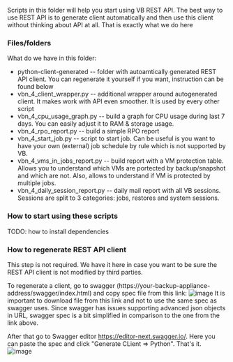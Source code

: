 Scripts in this folder will help you start using VB REST API. The best way to use REST API is to generate client automatically and then use this client without thinking about API at all. That is exactly what we do here

### Files/folders
What do we have in this folder:
* python-client-generated -- folder with autoamtically generated REST API client. You can regenerate it yourself if you want, instruction can be found below
* vbn_4_client_wrapper.py -- additional wrapper around autogenerated client. It makes work with API even smoother. It is used by every other script 
* vbn_4_cpu_usage_graph.py -- build a graph for CPU usage during last 7 days. You can easily adjust it to RAM & storage usage.
* vbn_4_rpo_report.py -- build a simple RPO report
* vbn_4_start_job.py -- script to start job. Can be useful is you want to have your own (external) job schedule by rule which is not supported by VB.
* vbn_4_vms_in_jobs_report.py -- build report with a VM protection table. Allows you to understand which VMs are portected by backup/snapshot and which are not. Also, allows to understand if VM is protected by multiple jobs. 
* vbn_4_daily_session_report.py -- daily mail report with all VB sessions. Sessions are split to 3 categories: jobs, restores and system sessions. 

### How to start using these scripts
TODO: how to install dependencies 


### How to regenerate REST API client
This step is not required. We have it here in case you want to be sure the REST API client is not modified by third parties. 

To regenerate a client, go to swagger (https://your-backup-appliance-address/swagger/index.html) and copy spec file from this link:
![image](https://user-images.githubusercontent.com/4194526/218718371-bdabbbe6-c876-406d-a0d5-f02fa4ba4bf2.png)
It is important to download file from this link and not to use the same spec as swagger uses. Since swagger has issues supporting advanced json objects in URL, swagger spec is a bit simplified in comparison to the one from the link above. 

After that go to Swagger editor https://editor-next.swagger.io/. Here you can paste the spec and click "Generate CLient => Python". That's it.
![image](https://user-images.githubusercontent.com/4194526/218719403-643f4adc-d9d5-43a9-84a8-49f3e434d50a.png)
